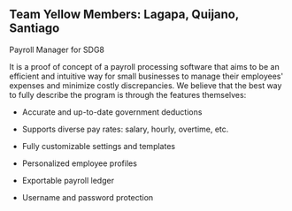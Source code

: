 ## Team Yellow Members: Lagapa, Quijano, Santiago 

Payroll Manager for SDG8 

It is a proof of concept of a payroll processing software that aims to be an efficient and intuitive way for small businesses to manage their employees' expenses and minimize costly discrepancies. We believe that the best way to fully describe the program is through the features themselves: 

* Accurate and up-to-date government deductions

* Supports diverse pay rates: salary, hourly, overtime, etc.

* Fully customizable settings and templates

* Personalized employee profiles

* Exportable payroll ledger

* Username and password protection
